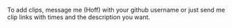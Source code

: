 To add clips, message me (Hoff) with your github username or just send me clip links with times and the description you want.